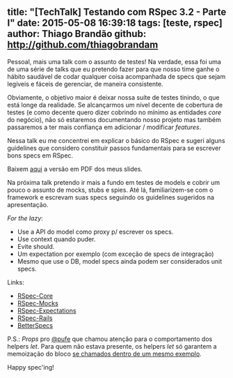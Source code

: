 title: "[TechTalk] Testando com RSpec 3.2 - Parte I"
date: 2015-05-08 16:39:18
tags: [teste, rspec]
author: Thiago Brandão
github: http://github.com/thiagobrandam
---

Pessoal, mais uma talk com o assunto de testes! Na verdade, essa foi uma de uma série de talks que eu pretendo fazer para que nosso time ganhe o hábito saudável de codar qualquer coisa acompanhada de specs que sejam legíveis e fáceis de gerenciar, de maneira consistente.

Obviamente, o objetivo maior é deixar nossa suíte de testes tinindo, o que está longe da realidade. Se alcançarmos um nível decente de cobertura de testes (e como decente quero dizer cobrindo no mínimo as entidades _core_ do negócio), não só estaremos documentando nosso projeto mas também passaremos a ter mais confiança em adicionar / modificar _features_.

Nessa talk eu me concentrei em explicar o básico do RSpec e sugeri alguns guidelines que considero constituir passos fundamentais para se escrever bons specs em RSpec.

Baixem [aqui](https://s3.amazonaws.com/redealumnidevs/testing-with-rspec-parte-i.pdf) a versão em PDF dos meus slides.

Na próxima talk pretendo ir mais a fundo em testes de models e cobrir um pouco o assunto de mocks, stubs e spies. Até lá, familiarizem-se com o framework e escrevam suas specs seguindo os guidelines sugeridos na apresentação.

_For the lazy_:

* Use a API do model como proxy p/ escrever os specs.
* Use context quando puder.
* Evite should.
* Um expectation por exemplo (com exceção de specs de integração)
* Mesmo que use o DB, model specs ainda podem ser considerados unit specs.

Links:

* [RSpec-Core](http://www.relishapp.com/rspec/rspec-core/v/3-2)
* [RSpec-Mocks](http://www.relishapp.com/rspec/rspec-mocks/v/3-2/docs/)
* [RSpec-Expectations](http://www.relishapp.com/rspec/rspec-expectations/v/3-2/docs/)
* [RSpec-Rails](http://www.relishapp.com/rspec/rspec-rails/v/3-2/docs/)
* [BetterSpecs](http://betterspecs.org/)


P.S.: _Props_ pro [@pufe](http://github.com/pufe) que chamou atenção para o comportamento dos helpers _let_. Para quem não estava presente, os helpers _let_ só garantem a memoização do bloco [se chamados dentro de um mesmo exemplo](https://gist.github.com/thiagobrandam/9444093be25b08920c2b).

Happy spec'ing!
